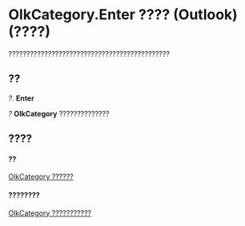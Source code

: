 
# OlkCategory.Enter ???? (Outlook)(????)

?????????????????????????????????????????????


## ??

 _?_. **Enter**

 _?_ **OlkCategory** ??????????????


## ????


#### ??


[OlkCategory ??????](f635c0c8-e562-02a2-2a76-25caaee623c0.md)
#### ????????


[OlkCategory ???????????](http://msdn.microsoft.com/library/286c3117-d566-634d-e9db-bc69886ab57a%28Office.15%29.aspx)